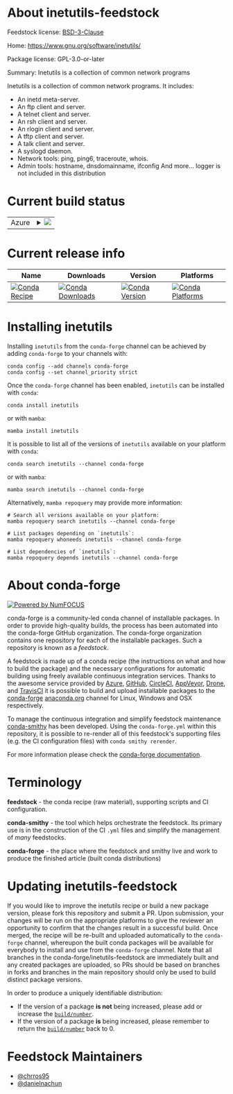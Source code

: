 About inetutils-feedstock
=========================

Feedstock license: [BSD-3-Clause](https://github.com/conda-forge/inetutils-feedstock/blob/main/LICENSE.txt)

Home: https://www.gnu.org/software/inetutils/

Package license: GPL-3.0-or-later

Summary: Inetutils is a collection of common network programs

Inetutils is a collection of common network programs. It includes:
  - An inetd meta-server.
  - An ftp client and server.
  - A telnet client and server.
  - An rsh client and server.
  - An rlogin client and server.
  - A tftp client and server.
  - A talk client and server.
  - A syslogd daemon.
  - Network tools: ping, ping6, traceroute, whois.
  - Admin tools: hostname, dnsdomainname, ifconfig
And more...
logger is not included in this distribution


Current build status
====================


<table>
    
  <tr>
    <td>Azure</td>
    <td>
      <details>
        <summary>
          <a href="https://dev.azure.com/conda-forge/feedstock-builds/_build/latest?definitionId=22891&branchName=main">
            <img src="https://dev.azure.com/conda-forge/feedstock-builds/_apis/build/status/inetutils-feedstock?branchName=main">
          </a>
        </summary>
        <table>
          <thead><tr><th>Variant</th><th>Status</th></tr></thead>
          <tbody><tr>
              <td>linux_64</td>
              <td>
                <a href="https://dev.azure.com/conda-forge/feedstock-builds/_build/latest?definitionId=22891&branchName=main">
                  <img src="https://dev.azure.com/conda-forge/feedstock-builds/_apis/build/status/inetutils-feedstock?branchName=main&jobName=linux&configuration=linux%20linux_64_" alt="variant">
                </a>
              </td>
            </tr><tr>
              <td>linux_aarch64</td>
              <td>
                <a href="https://dev.azure.com/conda-forge/feedstock-builds/_build/latest?definitionId=22891&branchName=main">
                  <img src="https://dev.azure.com/conda-forge/feedstock-builds/_apis/build/status/inetutils-feedstock?branchName=main&jobName=linux&configuration=linux%20linux_aarch64_" alt="variant">
                </a>
              </td>
            </tr><tr>
              <td>linux_ppc64le</td>
              <td>
                <a href="https://dev.azure.com/conda-forge/feedstock-builds/_build/latest?definitionId=22891&branchName=main">
                  <img src="https://dev.azure.com/conda-forge/feedstock-builds/_apis/build/status/inetutils-feedstock?branchName=main&jobName=linux&configuration=linux%20linux_ppc64le_" alt="variant">
                </a>
              </td>
            </tr><tr>
              <td>osx_64</td>
              <td>
                <a href="https://dev.azure.com/conda-forge/feedstock-builds/_build/latest?definitionId=22891&branchName=main">
                  <img src="https://dev.azure.com/conda-forge/feedstock-builds/_apis/build/status/inetutils-feedstock?branchName=main&jobName=osx&configuration=osx%20osx_64_" alt="variant">
                </a>
              </td>
            </tr><tr>
              <td>osx_arm64</td>
              <td>
                <a href="https://dev.azure.com/conda-forge/feedstock-builds/_build/latest?definitionId=22891&branchName=main">
                  <img src="https://dev.azure.com/conda-forge/feedstock-builds/_apis/build/status/inetutils-feedstock?branchName=main&jobName=osx&configuration=osx%20osx_arm64_" alt="variant">
                </a>
              </td>
            </tr>
          </tbody>
        </table>
      </details>
    </td>
  </tr>
</table>

Current release info
====================

| Name | Downloads | Version | Platforms |
| --- | --- | --- | --- |
| [![Conda Recipe](https://img.shields.io/badge/recipe-inetutils-green.svg)](https://anaconda.org/conda-forge/inetutils) | [![Conda Downloads](https://img.shields.io/conda/dn/conda-forge/inetutils.svg)](https://anaconda.org/conda-forge/inetutils) | [![Conda Version](https://img.shields.io/conda/vn/conda-forge/inetutils.svg)](https://anaconda.org/conda-forge/inetutils) | [![Conda Platforms](https://img.shields.io/conda/pn/conda-forge/inetutils.svg)](https://anaconda.org/conda-forge/inetutils) |

Installing inetutils
====================

Installing `inetutils` from the `conda-forge` channel can be achieved by adding `conda-forge` to your channels with:

```
conda config --add channels conda-forge
conda config --set channel_priority strict
```

Once the `conda-forge` channel has been enabled, `inetutils` can be installed with `conda`:

```
conda install inetutils
```

or with `mamba`:

```
mamba install inetutils
```

It is possible to list all of the versions of `inetutils` available on your platform with `conda`:

```
conda search inetutils --channel conda-forge
```

or with `mamba`:

```
mamba search inetutils --channel conda-forge
```

Alternatively, `mamba repoquery` may provide more information:

```
# Search all versions available on your platform:
mamba repoquery search inetutils --channel conda-forge

# List packages depending on `inetutils`:
mamba repoquery whoneeds inetutils --channel conda-forge

# List dependencies of `inetutils`:
mamba repoquery depends inetutils --channel conda-forge
```


About conda-forge
=================

[![Powered by
NumFOCUS](https://img.shields.io/badge/powered%20by-NumFOCUS-orange.svg?style=flat&colorA=E1523D&colorB=007D8A)](https://numfocus.org)

conda-forge is a community-led conda channel of installable packages.
In order to provide high-quality builds, the process has been automated into the
conda-forge GitHub organization. The conda-forge organization contains one repository
for each of the installable packages. Such a repository is known as a *feedstock*.

A feedstock is made up of a conda recipe (the instructions on what and how to build
the package) and the necessary configurations for automatic building using freely
available continuous integration services. Thanks to the awesome service provided by
[Azure](https://azure.microsoft.com/en-us/services/devops/), [GitHub](https://github.com/),
[CircleCI](https://circleci.com/), [AppVeyor](https://www.appveyor.com/),
[Drone](https://cloud.drone.io/welcome), and [TravisCI](https://travis-ci.com/)
it is possible to build and upload installable packages to the
[conda-forge](https://anaconda.org/conda-forge) [anaconda.org](https://anaconda.org/)
channel for Linux, Windows and OSX respectively.

To manage the continuous integration and simplify feedstock maintenance
[conda-smithy](https://github.com/conda-forge/conda-smithy) has been developed.
Using the ``conda-forge.yml`` within this repository, it is possible to re-render all of
this feedstock's supporting files (e.g. the CI configuration files) with ``conda smithy rerender``.

For more information please check the [conda-forge documentation](https://conda-forge.org/docs/).

Terminology
===========

**feedstock** - the conda recipe (raw material), supporting scripts and CI configuration.

**conda-smithy** - the tool which helps orchestrate the feedstock.
                   Its primary use is in the construction of the CI ``.yml`` files
                   and simplify the management of *many* feedstocks.

**conda-forge** - the place where the feedstock and smithy live and work to
                  produce the finished article (built conda distributions)


Updating inetutils-feedstock
============================

If you would like to improve the inetutils recipe or build a new
package version, please fork this repository and submit a PR. Upon submission,
your changes will be run on the appropriate platforms to give the reviewer an
opportunity to confirm that the changes result in a successful build. Once
merged, the recipe will be re-built and uploaded automatically to the
`conda-forge` channel, whereupon the built conda packages will be available for
everybody to install and use from the `conda-forge` channel.
Note that all branches in the conda-forge/inetutils-feedstock are
immediately built and any created packages are uploaded, so PRs should be based
on branches in forks and branches in the main repository should only be used to
build distinct package versions.

In order to produce a uniquely identifiable distribution:
 * If the version of a package **is not** being increased, please add or increase
   the [``build/number``](https://docs.conda.io/projects/conda-build/en/latest/resources/define-metadata.html#build-number-and-string).
 * If the version of a package **is** being increased, please remember to return
   the [``build/number``](https://docs.conda.io/projects/conda-build/en/latest/resources/define-metadata.html#build-number-and-string)
   back to 0.

Feedstock Maintainers
=====================

* [@chrros95](https://github.com/chrros95/)
* [@danielnachun](https://github.com/danielnachun/)

